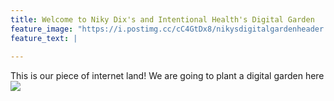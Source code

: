 ```yaml
---
title: Welcome to Niky Dix's and Intentional Health's Digital Garden
feature_image: "https://i.postimg.cc/cC4GtDx8/nikysdigitalgardenheader.png"
feature_text: |
  
---
```


This is our piece of internet land! We are going to plant a digital garden here 
![](https://i.postimg.cc/kXgZCkdc/Gaping-Void-Ai.jpg)